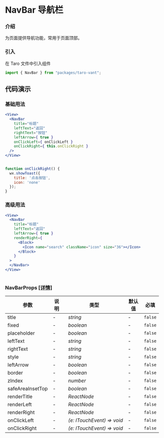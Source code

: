 # NavBar 导航栏

### 介绍

为页面提供导航功能，常用于页面顶部。

### 引入

在 Taro 文件中引入组件

```js
import { NavBar } from "packages/taro-vant"; 
```

## 代码演示

### 基础用法

```jsx
<View>
  <NavBar
    title="标题"
    leftText="返回"
    rightText="按钮"
    leftArrow={ true }
    onClickLeft={ onClickLeft }
    onClickRight={ this.onClickRight }
  />
</View>
 
```

```js
function onClickRight() {
  wx.showToast({
    title: '点击按钮',
    icon: 'none'
  });
} 
```

### 高级用法

```jsx
<View>
  <NavBar
    title="标题"
    leftText="返回"
    leftArrow={ true }
    renderRight={
      <Block>
        <Icon name="search" className="icon" size="36"></Icon>
      </Block>
    }
  >
  </NavBar>
</View>
 
```
### NavBarProps [[详情]](https://github.com/AntmJS/vantui/tree/main/packages/vantui/types/nav-bar.d.ts)   

| 参数 | 说明 | 类型 | 默认值 | 必填 |
| --- | --- | --- | --- | --- |
| title | - | _&nbsp;&nbsp;string<br/>_ | - | `false` |
| fixed | - | _&nbsp;&nbsp;boolean<br/>_ | - | `false` |
| placeholder | - | _&nbsp;&nbsp;boolean<br/>_ | - | `false` |
| leftText | - | _&nbsp;&nbsp;string<br/>_ | - | `false` |
| rightText | - | _&nbsp;&nbsp;string<br/>_ | - | `false` |
| style | - | _&nbsp;&nbsp;string<br/>_ | - | `false` |
| leftArrow | - | _&nbsp;&nbsp;boolean<br/>_ | - | `false` |
| border | - | _&nbsp;&nbsp;boolean<br/>_ | - | `false` |
| zIndex | - | _&nbsp;&nbsp;number<br/>_ | - | `false` |
| safeAreaInsetTop | - | _&nbsp;&nbsp;boolean<br/>_ | - | `false` |
| renderTitle | - | _&nbsp;&nbsp;ReactNode<br/>_ | - | `false` |
| renderLeft | - | _&nbsp;&nbsp;ReactNode<br/>_ | - | `false` |
| renderRight | - | _&nbsp;&nbsp;ReactNode<br/>_ | - | `false` |
| onClickLeft | - | _&nbsp;&nbsp;(e:&nbsp;ITouchEvent)&nbsp;=>&nbsp;void<br/>_ | - | `false` |
| onClickRight | - | _&nbsp;&nbsp;(e:&nbsp;ITouchEvent)&nbsp;=>&nbsp;void<br/>_ | - | `false` |

